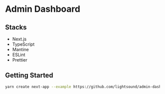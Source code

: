 # Admin Dashboard

## Stacks

- Next.js
- TypeScript
- Mantine
- ESLint
- Prettier

## Getting Started

```bash
yarn create next-app --example https://github.com/lightsound/admin-dashboard-with-next-mantine
```
